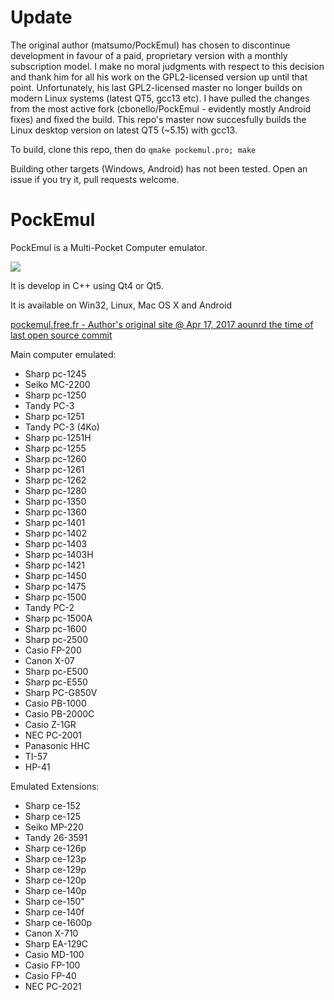 Update
======

The original author (matsumo/PockEmul) has chosen to discontinue development in favour of a paid, proprietary version with a monthly subscription model.
I make no moral judgments with respect to this decision and thank him for all his work on the GPL2-licensed version up until that point.
Unfortunately, his last GPL2-licensed master no longer builds on modern Linux systems (latest QT5, gcc13 etc).
I have pulled the changes from the most active fork (cbonello/PockEmul - evidently mostly Android fixes) and fixed the build.
This repo's master now succesfully builds the Linux desktop version on latest QT5 (~5.15) with gcc13.

To build, clone this repo, then do ```qmake pockemul.pro; make```

Building other targets (Windows, Android) has not been tested. Open an issue if you try it, pull requests welcome.

PockEmul
========
PockEmul is a Multi-Pocket Computer emulator.

![](http://pockemul.free.fr/forum/dev/device1.png)

It is develop in C++ using Qt4 or Qt5.

It is available on Win32, Linux, Mac OS X and Android

[pockemul.free.fr - Author's original site @ Apr 17, 2017 aounrd the time of last open source commit](https://web.archive.org/web/20170517120505/http://pockemul.free.fr/)

Main computer emulated:
 * Sharp pc-1245
 * Seiko MC-2200
 * Sharp pc-1250
 * Tandy PC-3
 * Sharp pc-1251
 * Tandy PC-3 (4Ko)
 * Sharp pc-1251H
 * Sharp pc-1255 
 * Sharp pc-1260 
 * Sharp pc-1261 
 * Sharp pc-1262 
 * Sharp pc-1280 
 * Sharp pc-1350 
 * Sharp pc-1360 
 * Sharp pc-1401 
 * Sharp pc-1402 
 * Sharp pc-1403
 * Sharp pc-1403H
 * Sharp pc-1421 
 * Sharp pc-1450 
 * Sharp pc-1475 
 * Sharp pc-1500 
 * Tandy PC-2 
 * Sharp pc-1500A
 * Sharp pc-1600 
 * Sharp pc-2500
 * Casio FP-200
 * Canon X-07
 * Sharp pc-E500 
 * Sharp pc-E550 
 * Sharp PC-G850V
 * Casio PB-1000
 * Casio PB-2000C
 * Casio Z-1GR
 * NEC PC-2001
 * Panasonic HHC
 * TI-57
 * HP-41

Emulated Extensions:
 * Sharp ce-152
 * Sharp ce-125
 * Seiko MP-220
 * Tandy 26-3591
 * Sharp ce-126p
 * Sharp ce-123p
 * Sharp ce-129p
 * Sharp ce-120p
 * Sharp ce-140p
 * Sharp ce-150"
 * Sharp ce-140f
 * Sharp ce-1600p
 * Canon X-710
 * Sharp EA-129C
 * Casio MD-100
 * Casio FP-100
 * Casio FP-40
 * NEC PC-2021
